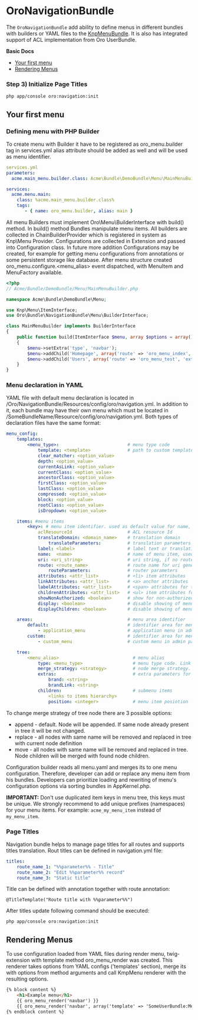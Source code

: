 OroNavigationBundle
===================

The `OroNavigationBundle` add ability to define menus in different bundles with builders or YAML files
to the [KnpMenuBundle](https://github.com/KnpLabs/KnpMenuBundle). It is also has integrated support of
ACL implementation from Oro UserBundle.

**Basic Docs**

* [Your first menu](#first-menu)
* [Rendering Menus](#rendering-menus)

<a name="first-menu"></a>

### Step 3) Initialize Page Titles
```
php app/console oro:navigation:init
```

## Your first menu

### Defining menu with PHP Builder

To create menu with Builder it have to be registered as oro_menu.builder tag in services.yml
alias attribute should be added as well and will be used as menu identifier.

```yaml
services.yml
parameters:
  acme.main_menu.builder.class: Acme\Bundle\DemoBundle\Menu\MainMenuBuilder

services:
  acme.menu.main:
    class: %acme.main_menu.builder.class%
    tags:
       - { name: oro_menu.builder, alias: main }
```
All menu Builders must implement Oro\Menu\BuilderInterface with build() method. In build() method Bundles manipulate
menu items. All builders are collected in ChainBuilderProvider which is registered in system as Knp\Menu Provider.
Configurations are collected in Extension and passed into Configuration class. In future more
addition Configurations may be created, for example for getting menu configurations from annotations or some persistent
storage like database. After menu structure created oro_menu.configure.<menu_alias> event dispatched, with MenuItem
and MenuFactory available.

``` php
<?php
// Acme/Bundle/DemoBundle/Menu/MainMenuBuilder.php

namespace Acme\Bundle\DemoBundle\Menu;

use Knp\Menu\ItemInterface;
use Oro\Bundle\NavigationBundle\Menu\BuilderInterface;

class MainMenuBuilder implements BuilderInterface
{
    public function build(ItemInterface $menu, array $options = array(), $alias = null)
    {
        $menu->setExtra('type', 'navbar');
        $menu->addChild('Homepage', array('route' => 'oro_menu_index', 'extras' => array('position' => 10)));
        $menu->addChild('Users', array('route' => 'oro_menu_test', 'extras' => array('position' => 2)));
    }
}
```
### Menu declaration in YAML
YAML file with default menu declaration is located in /Oro/NavigationBundle/Resources/config/oro/navigation.yml.
In addition to it, each bundle may have their own menu which must be located in /SomeBundleName/Resource/config/oro/navigation.yml.
Both types of declaration files have the same format:

```yaml
menu_config:
    templates:
        <menu_type>:                          # menu type code
            template: <template>              # path to custom template for renderer
            clear_matcher: <option_value>
            depth: <option_value>
            currentAsLink: <option_value>
            currentClass: <option_value>
            ancestorClass: <option_value>
            firstClass: <option_value>
            lastClass: <option_value>
            compressed: <option_value>
            block: <option_value>
            rootClass: <option_value>
            isDropdown: <option_value>

    items: #menu items
        <key>: # menu item identifier. used as default value for name, route and label, if it not set in options
            aclResourceId                     # ACL resource Id
            translateDomain: <domain_name>    # translation domain
                translateParameters:          # translation parameters
            label: <label>                    # label text or translation string template
            name:  <name>                     # name of menu item, used as default for route
            uri: <uri_string>                 # uri string, if no route parameter set
            route: <route_name>               # route name for uri generation, if not set and uri not set - loads from key
                routeParameters:              # router parameters
            attributes: <attr_list>           # <li> item attributes
            linkAttributes: <attr_list>       # <a> anchor attributes
            labelAttributes: <attr_list>      # <span> attributes for text items without link
            childrenAttributes: <attr_list>   # <ul> item attributes for nested lists
            showNonAuthorized: <boolean>      # show for non-authorized users
            display: <boolean>                # disable showing of menu item
            displayChildren: <boolean>        # disable showing of menu item children

    areas:                                    # menu area identifier
        default:                              # identifier area for menu in admin panel
            - application_menu                # application menu in admin panel
        custom:                               # identifier area for menu in custom place
            - custom_menu                     # custom menu in admin panel

    tree:
        <menu_alias>                            # menu alias
            type: <menu_type>                   # menu type code. Link to menu template section.
            merge_strategy: <strategy>          # node merge strategy. possible strategies are append|replace|move
            extras:                             # extra parameters for container renderer
                brand: <string>
                brandLink: <string>
            children:                           # submenu items
                <links to items hierarchy>
                position: <integer>             # menu item posiotion
```

To change merge strategy of tree node there are 3 possible options:
 - append - default. Node will be appended. If same node already present in tree it will be not changed.
 - replace - all nodes with same name will be removed and replaced in tree with current node definition
 - move - all nodes with same name will be removed and replaced in tree. Node children will be merged with found node children.

Configuration builder reads all menu.yaml and merges its to one menu configuration. Therefore, developer can add or
replace any menu item from his bundles. Developers can prioritize loading and rewriting of menu's configuration
options via sorting bundles in AppKernel.php.

**IMPORTANT:**  Don't use duplicated item keys in menu tree, this keys must be unique. We strongly recommend to add unique prefixes (namespaces) for your menu items.
For example: `acme_my_menu_item` instead of `my_menu_item`.

### Page Titles

Navigation bundle helps to manage page titles for all routes and supports titles translation.
Rout titles can be defined in navigation.yml file:
```yaml
titles:
    route_name_1: "%%parameter%% - Title"
    route_name_2: "Edit %%parameter%% record"
    route_name_3: "Static title"
```

Title can be defined with annotation together with route annotation:
```
@TitleTemplate("Route title with %%parameter%%")
```

After titles update following command should be executed:
```
php app/console oro:navigation:init
```

## Rendering Menus

To use configuration loaded from YAML files during render menu, twig-extension with template method oro_menu_render
was created. This renderer takes options from YAML configs ('templates' section), merge its with options from method
arguments and call KmpMenu renderer with the resulting options.

```html
{% block content %}
    <h1>Example menu</h1>
    {{ oro_menu_render('navbar') }}
    {{ oro_menu_render('navbar', array('template' => 'SomeUserBundle:Menu:customdesign.html.twig')) }}
{% endblock content %}
```

